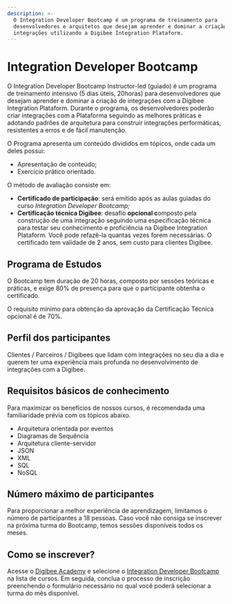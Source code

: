 ```yaml
---
description: >-
  O Integration Developer Bootcamp é um programa de treinamento para
  desenvolvedores e arquitetos que desejam aprender e dominar a criação de
  integrações utilizando a Digibee Integration Plataform.
---
```


# Integration Developer Bootcamp

O Integration Developer Bootcamp Instructor-led (guiado) é um programa de treinamento intensivo (5 dias úteis, 20horas) para desenvolvedores que desejam aprender e dominar a criação de integrações com a Digibee Integration Plataform. Durante o programa, os desenvolvedores poderão criar integrações com a Plataforma seguindo as melhores práticas e adotando padrões de arquitetura para construir integrações performáticas, resistentes a erros e de fácil manutenção.

O Programa apresenta um conteúdo divididos em tópicos, onde cada um deles possui:

* Apresentação de conteúdo;
* Exercício prático orientado.

O método de avaliação consiste em:

* **Certificado de participação**: será emitido após as aulas guiadas do curso _Integration Developer Bootcamp;_
* **Certificação técnica Digibee**: desafio **opcional c**omposto pela construção de uma integração seguindo uma especificação técnica para testar seu conhecimento e proficiência na Digibee Integration Plataform. Você pode refazê-la quantas vezes forem necessárias. O certificado tem validade de 2 anos, sem custo para clientes Digibee.&#x20;

## Programa de Estudos&#x20;

O Bootcamp tem duração de 20 horas, composto por sessões teóricas e práticas, e exige 80% de presença para que o participante obtenha o certificado.&#x20;

O requisito mínimo para obtenção da aprovação da Certificação Técnica opcional é de 70%.

## Perfil dos participantes&#x20;

Clientes / Parceiros / Digibees que lidam com integrações no seu dia a dia e querem ter uma experiência mais profunda no desenvolvimento de integrações com a Digibee.&#x20;

## Requisitos básicos de conhecimento&#x20;

Para maximizar os benefícios de nossos cursos, é recomendada uma familiaridade prévia com os tópicos abaixo.

* Arquitetura orientada por eventos&#x20;
* Diagramas de Sequência&#x20;
* Arquitetura cliente-servidor&#x20;
* JSON&#x20;
* XML&#x20;
* SQL&#x20;
* NoSQL

## **Número máximo de participantes**

Para proporcionar a melhor experiência de aprendizagem, limitamos o número de participantes a 18 pessoas. Caso você não consiga se inscrever na próxima turma do Bootcamp, temos sessões disponíveis todos os meses.

## Como se inscrever?

Acesse o [Digibee Academy](https://digibee.academy/?lang=pt-br) e selecione o [Integration Developer Bootcamp](https://digibee.academy/courses/bootcamp-instructor-led/?lang=pt-br) na lista de cursos. Em seguida, conclua o processo de inscrição preenchendo o formulário necessário no qual você poderá selecionar a turma do mês disponível.
